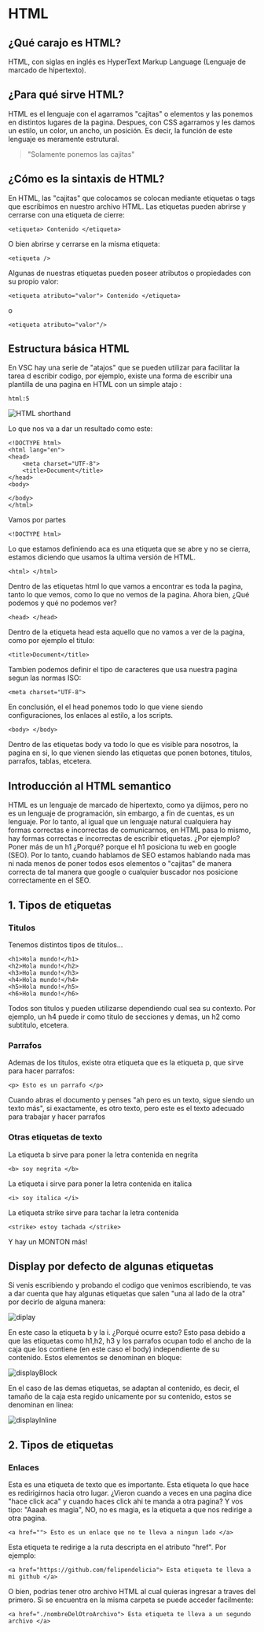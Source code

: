 # **HTML**

## ¿Qué **carajo** es HTML?

HTML, con siglas en inglés es HyperText Markup Language (Lenguaje de marcado de hipertexto).

## ¿Para qué sirve HTML?

HTML es el lenguaje con el agarramos "cajitas" o elementos y las ponemos en distintos lugares de la pagina. Despues, con CSS agarramos y les damos un estilo, un color, un ancho, un posición. Es decir, la función de este lenguaje es meramente estrutural.

> "Solamente ponemos las cajitas"

## ¿Cómo es la sintaxis de HTML?

En HTML, las "cajitas" que colocamos se colocan mediante etiquetas o tags que escribimos en nuestro archivo HTML. Las etiquetas pueden abrirse y cerrarse con una etiqueta de cierre:

`<etiqueta> Contenido </etiqueta>`

O bien abrirse y cerrarse en la misma etiqueta:

`<etiqueta />`

Algunas de nuestras etiquetas pueden poseer atributos o propiedades con su propio valor:

`<etiqueta atributo="valor"> Contenido </etiqueta>`

o

`<etiqueta atributo="valor"/>`

## Estructura básica HTML

En VSC hay una serie de "atajos" que se pueden utilizar para facilitar la tarea d escribir codigo, por ejemplo, existe una forma de escribir una plantilla de una pagina en HTML con un simple atajo :

`html:5`

![HTML shorthand](https://user-images.githubusercontent.com/84806140/169606310-5cedce55-be39-4927-9147-389ff64bf10e.png "HTML shorthand")

Lo que nos va a dar un resultado como este:

    <!DOCTYPE html>
    <html lang="en">
    <head>
        <meta charset="UTF-8">
        <title>Document</title>
    </head>
    <body>
    
    </body>
    </html>

Vamos por partes

`<!DOCTYPE html>`

Lo que estamos definiendo aca es una etiqueta que se abre y no se cierra, estamos diciendo que usamos la ultima versión de HTML.

`<html> </html>`

Dentro de las etiquetas html lo que vamos a encontrar es toda la pagina, tanto lo que vemos, como lo que no vemos de la pagina. Ahora bien, ¿Qué podemos y qué no podemos ver?

`<head> </head>`

Dentro de la etiqueta head esta aquello que no vamos a ver de la pagina, como por ejemplo el titulo:

`<title>Document</title>`

Tambien podemos definir el tipo de caracteres que usa nuestra pagina segun las normas ISO:

`<meta charset="UTF-8">`

En conclusión, el el head ponemos todo lo que viene siendo configuraciones, los enlaces al estilo, a los scripts.

`<body> </body>`

Dentro de las etiquetas body va todo lo que es visible para nosotros, la pagina en si, lo que vienen siendo las etiquetas que ponen botones, titulos, parrafos, tablas, etcetera.

## Introducción al HTML semantico

HTML es un lenguaje de marcado de hipertexto, como ya dijimos, pero no es un lenguaje de programación, sin embargo, a fin de cuentas, es un lenguaje. Por lo tanto, al igual que un lenguaje natural cualquiera hay formas correctas e incorrectas de comunicarnos, en HTML pasa lo mismo, hay formas correctas e incorrectas de escribir etiquetas. ¿Por ejemplo? Poner más de un h1 ¿Porqué? porque el h1 posiciona tu web en google (SEO). Por lo tanto, cuando hablamos de SEO estamos hablando nada mas ni nada menos de poner todos esos elementos o "cajitas" de manera correcta de tal manera que google o cualquier buscador nos posicione correctamente en el SEO.

## 1. Tipos de etiquetas

### Titulos

Tenemos distintos tipos de titulos...

    <h1>Hola mundo!</h1>
    <h2>Hola mundo!</h2>
    <h3>Hola mundo!</h3>
    <h4>Hola mundo!</h4>
    <h5>Hola mundo!</h5>
    <h6>Hola mundo!</h6>

Todos son titulos y pueden utilizarse dependiendo cual sea su contexto. Por ejemplo, un h4 puede ir como titulo de secciones y demas, un h2 como subtitulo, etcetera.

### Parrafos

Ademas de los titulos, existe otra etiqueta que es la etiqueta p, que sirve para hacer parrafos:

`<p> Esto es un parrafo </p>`

Cuando abras el documento y penses "ah pero es un texto, sigue siendo un texto más", si exactamente, es otro texto, pero este es el texto adecuado para trabajar y hacer parrafos

### Otras etiquetas de texto

La etiqueta b sirve para poner la letra contenida en negrita

`<b> soy negrita </b>`

La etiqueta i sirve para poner la letra contenida en italica

`<i> soy italica </i>`

La etiqueta strike sirve para tachar la letra contenida

`<strike> estoy tachada </strike>`

Y hay un MONTON más!

## Display por defecto de algunas etiquetas

Si venis escribiendo y probando el codigo que venimos escribiendo, te vas a dar cuenta que hay algunas etiquetas que salen "una al lado de la otra" por decirlo de alguna manera: 

![diplay](https://user-images.githubusercontent.com/84806140/169615912-8e5fa8a5-b9b7-4289-86b7-1a4829b6a4ec.png "Display")

En este caso la etiqueta b y la i. ¿Porqué ocurre esto? Esto pasa debido a que las etiquetas como h1,h2, h3 y los parrafos ocupan todo el ancho de la caja que los contiene (en este caso el body) independiente de su contenido. Estos elementos se denominan en bloque:

![displayBlock](https://user-images.githubusercontent.com/84806140/169616185-e9d0827c-363b-43b1-a332-5da29341c6f3.png "Display Block")

En el caso de las demas etiquetas, se adaptan al contenido, es decir, el tamaño de la caja esta regido unicamente por su contenido, estos se denominan en linea:

![displayInline](https://user-images.githubusercontent.com/84806140/169616280-53ce163f-fa4c-4f53-a597-617bbdfc325c.png "Display Inline")

## 2. Tipos de etiquetas

### Enlaces

Esta es una etiqueta de texto que es importante. Esta etiqueta lo que hace es redirigirnos hacia otro lugar. ¿Vieron cuando a veces en una pagina dice "hace click aca" y cuando haces click ahi te manda a otra pagina? Y vos tipo: "Aaaah es magia", NO, no es magia, es la etiqueta a que nos redirige a otra pagina.

`<a href=""> Esto es un enlace que no te lleva a ningun lado </a>`

Esta etiqueta te redirige a la ruta descripta en el atributo "href". Por ejemplo:

`<a href="https://github.com/felipendelicia"> Esta etiqueta te lleva a mi github </a>`

O bien, podrias tener otro archivo HTML al cual quieras ingresar a traves del primero. Si se encuentra en la misma carpeta se puede acceder facilmente:

`<a href="./nombreDelOtroArchivo"> Esta etiqueta te lleva a un segundo archivo </a>`

